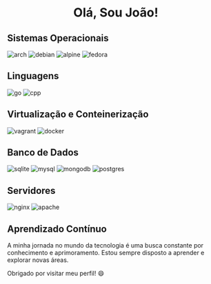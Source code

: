<h1 align="center">Olá, Sou João!</h1>

## Sistemas Operacionais
![arch](https://img.shields.io/badge/Arch_Linux-1793D1?style=for-the-badge&logo=arch-linux&logoColor=white)
![debian](https://img.shields.io/badge/Debian-A81D33?style=for-the-badge&logo=debian&logoColor=white)
![alpine](https://img.shields.io/badge/Alpine_Linux-0D597F?style=for-the-badge&logo=alpine-linux&logoColor=white)
![fedora](https://img.shields.io/badge/Fedora-294172?style=for-the-badge&logo=fedora&logoColor=white)

## Linguagens
![go](https://img.shields.io/badge/Go-00ADD8?style=for-the-badge&logo=go&logoColor=white)
![cpp](https://img.shields.io/badge/C%2B%2B-00599C?style=for-the-badge&logo=c%2B%2B&logoColor=white)

## Virtualização e Conteinerização
![vagrant](https://img.shields.io/badge/Vagrant-1868F2?style=for-the-badge&logo=Vagrant&logoColor=white)
![docker](https://img.shields.io/badge/Docker-2CA5E0?style=for-the-badge&logo=docker&logoColor=white)

## Banco de Dados
![sqlite](https://img.shields.io/badge/Sqlite-003B57?style=for-the-badge&logo=sqlite&logoColor=white)
![mysql](https://img.shields.io/badge/MySQL-005C84?style=for-the-badge&logo=mysql&logoColor=white)
![mongodb](https://img.shields.io/badge/MongoDB-4EA94B?style=for-the-badge&logo=mongodb&logoColor=white)
![postgres](https://img.shields.io/badge/PostgreSQL-316192?style=for-the-badge&logo=postgresql&logoColor=white)

## Servidores
![nginx](https://img.shields.io/badge/Nginx-009639?style=for-the-badge&logo=nginx&logoColor=white)
![apache](https://img.shields.io/badge/Apache-D22128?style=for-the-badge&logo=Apache&logoColor=white)

## Aprendizado Contínuo
A minha jornada no mundo da tecnologia é uma busca constante por conhecimento e aprimoramento. Estou sempre disposto a aprender e explorar novas áreas.

Obrigado por visitar meu perfil! 😄
